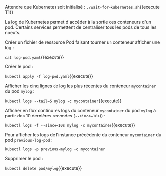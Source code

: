 Attendre que Kubernetes soit initialisé : `./wait-for-kubernetes.sh`{{execute T1}}

La log de Kubernetes permet d'accéder à la sortie des conteneurs d'un pod. Certains services permettent de centraliser tous les pods de tous les noeufs.

Créer un fichier de ressource Pod faisant tourner un conteneur afficher une log :

`cat log-pod.yaml`{{execute}}

Créer le pod :

`kubectl apply -f log-pod.yaml`{{execute}}

Afficher les cinq lignes de log les plus récentes du conteneur `mycontainer` du pod `mylog` :

`kubectl logs --tail=5 mylog -c mycontainer`{{execute}}

Afficher en flux continu les logs du conteneur `mycontainer` du pod `mylog` à partir des 10 dernières secondes (`--since=10s`)) :

`kubectl logs -f --since=10s mylog -c mycontainer`{{execute}}

Pour afficher les logs de l'instance précédente du conteneur `mycontainer` du pod `previous-log-pod` :

`kubectl logs -p previous-mylog -c mycontainer`

Supprimer le pod :

`kubectl delete pod/mylog`{{execute}}
